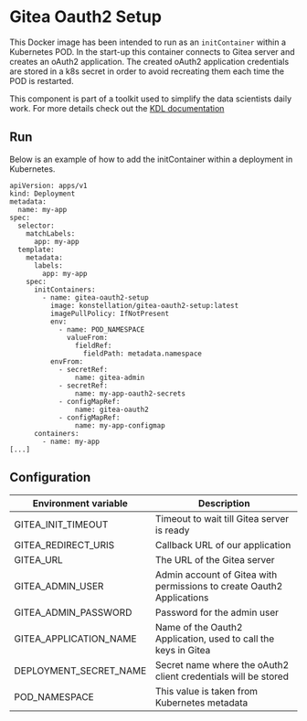 # Gitea Oauth2 Setup

This Docker image has been intended to run as an `initContainer` within a Kubernetes POD.
In the start-up this container connects to Gitea server and creates an oAuth2 application.
The created oAuth2 application credentials are stored in a k8s secret in order to avoid recreating them each time the POD is restarted.

This component is part of a toolkit used to simplify the data scientists daily work.
For more details check out the [KDL documentation](https://konstellation-io.github.io/science-toolkit/)


## Run

Below is an example of how to add the initContainer within a deployment in Kubernetes.

```
apiVersion: apps/v1
kind: Deployment
metadata:
  name: my-app
spec:
  selector:
    matchLabels:
      app: my-app
  template:
    metadata:
      labels:
        app: my-app
    spec:
      initContainers:
        - name: gitea-oauth2-setup
          image: konstellation/gitea-oauth2-setup:latest
          imagePullPolicy: IfNotPresent
          env:
            - name: POD_NAMESPACE
              valueFrom:
                fieldRef:
                  fieldPath: metadata.namespace
          envFrom:
            - secretRef:
                name: gitea-admin
            - secretRef:
                name: my-app-oauth2-secrets
            - configMapRef:
                name: gitea-oauth2
            - configMapRef:
                name: my-app-configmap
      containers:
        - name: my-app
[...]
```

## Configuration

| Environment variable        | Description                                                           |
| --------------------------- | --------------------------------------------------------------------- |
| GITEA_INIT_TIMEOUT          | Timeout to wait till Gitea server is ready                            |
| GITEA_REDIRECT_URIS         | Callback URL of our application                                       |
| GITEA_URL                   | The URL of the Gitea server                                           |
| GITEA_ADMIN_USER            | Admin account of Gitea with permissions to create Oauth2 Applications |
| GITEA_ADMIN_PASSWORD        | Password for the admin user                                           |
| GITEA_APPLICATION_NAME      | Name of the Oauth2 Application, used to call the keys in Gitea        |
| DEPLOYMENT_SECRET_NAME      | Secret name where the oAuth2 client credentials will be stored        |
| POD_NAMESPACE               | This value is taken from Kubernetes metadata                          |
